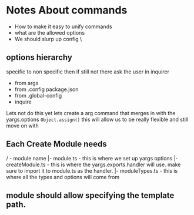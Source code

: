 # Notes About commands

- How to make it easy to unify commands
- what are the allowed options
- We should slurp up config \

## options hierarchy

specific to non specific then if still not there ask the user in inquirer

- from args
- from .config package.json
- from .global-config
- inquire

Lets not do this yet
lets create a arg command that merges in with the yargs.options `Object.assign()`
this will allow us to be really flexible and still move on with

## Each Create Module needs

/ - module name
|- module.ts - this is where we set up yargs options
|- createModule.ts - this is where the yargs.exports.handler will use. make sure to import it to module.ts as the handler.
|- moduleTypes.ts - this is where all the types and options will come from

## module should allow specifying the template path.
